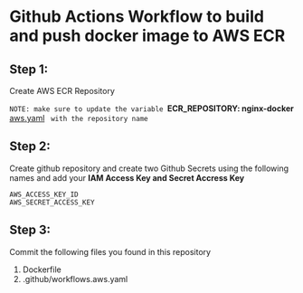 # Github Actions Workflow to build and push docker image to AWS ECR

## Step 1: 
Create AWS ECR Repository 

`NOTE: make sure to update the variable `**ECR_REPOSITORY: nginx-docker** [aws.yaml](https://github.com/johnbedeir/Github_Actions_Docker_ECR/blob/main/.github/workflows/aws.yaml#:~:text=ECR_REPOSITORY%3A-,nginx%2Ddocker,-IMAGE_TAG%3A%20nginx) ` with the repository name`

## Step 2: 
Create github repository and create two Github Secrets using the following names and add your **IAM Access Key and Secret Accress Key**
```
AWS_ACCESS_KEY_ID
AWS_SECRET_ACCESS_KEY
```

## Step 3: 
Commit the following files you found in this repository

1. Dockerfile 
2. .github/workflows.aws.yaml







